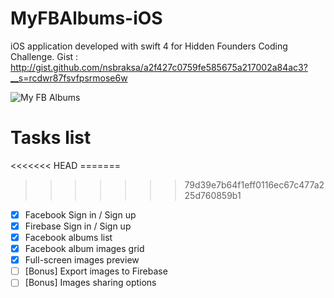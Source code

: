 # MyFBAlbums-iOS

iOS application developed with swift 4 for Hidden Founders Coding Challenge.
Gist : http://gist.github.com/nsbraksa/a2f427c0759fe585675a217002a84ac3?__s=rcdwr87fsvfpsrmose6w

<img src="https://image.ibb.co/eDNGiG/Github_Cover.jpg" alt="My FB Albums">

<h1>Tasks list</h1>
<<<<<<< HEAD
=======

>>>>>>> 79d39e7b64f1eff0116ec67c477a225d760859b1
- [x] Facebook Sign in / Sign up
- [x] Firebase Sign in / Sign up
- [x] Facebook albums list
- [x] Facebook album images grid
- [x] Full-screen images preview
- [ ] [Bonus] Export images to Firebase
- [ ] [Bonus] Images sharing options
